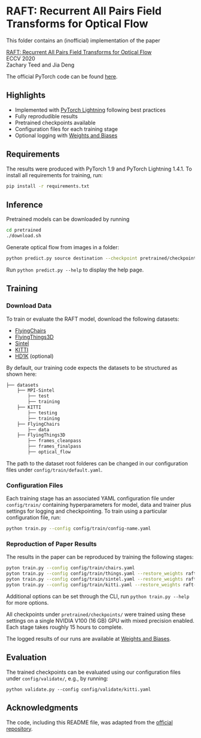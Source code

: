 # RAFT: Recurrent All Pairs Field Transforms for Optical Flow

This folder contains an (inofficial) implementation of the paper

[RAFT: Recurrent All Pairs Field Transforms for Optical Flow](https://arxiv.org/pdf/2003.12039.pdf)<br/>
ECCV 2020 <br/>
Zachary Teed and Jia Deng<br/>

The official PyTorch code can be found [here](https://github.com/princeton-vl/RAFT).

## Highlights

- Implemented with [PyTorch Lightning](https://github.com/PyTorchLightning/pytorch-lightning) following best practices
- Fully reprodudible results
- Pretrained checkpoints available
- Configuration files for each training stage
- Optional logging with [Weights and Biases](https://wandb.ai/awaelchli/lightning-raft)


## Requirements

The results were produced with PyTorch 1.9 and PyTorch Lightning 1.4.1.
To install all requirements for training, run:

```bash
pip install -r requirements.txt
```

## Inference

Pretrained models can be downloaded by running
```bash
cd pretrained
./download.sh
```

Generate optical flow from images in a folder:
```bash
python predict.py source destination --checkpoint pretrained/checkpoints/raft-sintel.ckpt
```

Run `python predict.py --help` to display the help page.

## Training

### Download Data
To train or evaluate the RAFT model, download the following datasets:

* [FlyingChairs](https://lmb.informatik.uni-freiburg.de/resources/datasets/FlyingChairs.en.html#flyingchairs)
* [FlyingThings3D](https://lmb.informatik.uni-freiburg.de/resources/datasets/SceneFlowDatasets.en.html)
* [Sintel](http://sintel.is.tue.mpg.de/)
* [KITTI](http://www.cvlibs.net/datasets/kitti/eval_scene_flow.php?benchmark=flow)
* [HD1K](http://hci-benchmark.iwr.uni-heidelberg.de/) (optional)

By default, our training code expects the datasets to be structured as shown here:

```bash
├── datasets
    ├── MPI-Sintel
        ├── test
        ├── training
    ├── KITTI
        ├── testing
        ├── training
    ├── FlyingChairs
        ├── data
    ├── FlyingThings3D
        ├── frames_cleanpass
        ├── frames_finalpass
        ├── optical_flow
```

The path to the dataset root folderes can be changed in our configuration files under `config/train/default.yaml`.

### Configuration Files

Each training stage has an associated YAML configuration file under `config/train/` containing hyperparameters for model, data and trainer plus settings for logging and checkpointing.
To train using a particular configuration file, run:

```bash
python train.py --config config/train/config-name.yaml
```

### Reproduction of Paper Results

The results in the paper can be reproduced by training the following stages:

```bash
pyton train.py --config config/train/chairs.yaml
pyton train.py --config config/train/things.yaml --restore_weights raft-chairs.ckpt
pyton train.py --config config/train/sintel.yaml --restore_weights raft-things.ckpt
pyton train.py --config config/train/kitti.yaml --restore_weights raft-sintel.ckpt
```

Additional options can be set through the CLI, run `python train.py --help` for more options.

All checkpoints under `pretrained/checkpoints/` were trained using these settings on a single NVIDIA V100 (16 GB) GPU with mixed precision enabled. Each stage takes roughly 15 hours to complete.

The logged results of our runs are available at [Weights and Biases](https://wandb.ai/awaelchli/lightning-raft).


## Evaluation

The trained checkpoints can be evaluated using our configuration files under `config/validate/`, e.g., by running:

```Shell
python validate.py --config config/validate/kitti.yaml
```

## Acknowledgments

The code, including this README file, was adapted from the [official repository](https://github.com/princeton-vl/RAFT).
